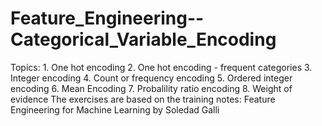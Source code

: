 # Feature_Engineering--Categorical_Variable_Encoding
Topics:  1. One hot encoding  2. One hot encoding - frequent categories  3. Integer encoding  4. Count or frequency encoding  5. Ordered integer encoding  6. Mean Encoding  7. Probalility ratio encoding  8. Weight of evidence  The exercises are based on the training notes: Feature Engineering for Machine Learning by Soledad Galli
